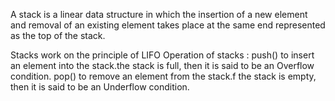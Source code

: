 A stack is a linear data structure in which the insertion of a new element and removal of an existing element takes place at the same end represented as the top of the stack.

Stacks work on the principle of LIFO Operation of stacks : push() to insert an element into the stack.the stack is full, then it is said to be an Overflow condition. pop() to remove an element from the stack.f the stack is empty, then it is said to be an Underflow condition.
